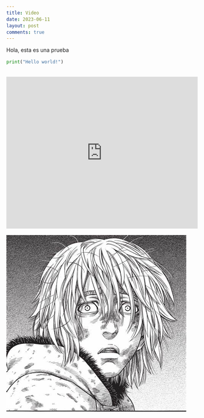 ```yaml
---
title: Video
date: 2023-06-11
layout: post
comments: true
---
```

Hola, esta es una prueba
<br>
``` py
print("Hello world!")
```
<br>
 <iframe width="100%" height="400" src="https://www.youtube.com/embed/oXGegwLtGuA" frameborder="0" allowfullscreen></iframe>

![e5ytlqsvgenyikklg9j3.jpg](.media/img_3.jpeg)